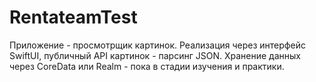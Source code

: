 # RentateamTest
Приложение - просмотрщик картинок.
Реализация через интерфейс SwiftUI, публичный API картинок - парсинг JSON.
Хранение данных через CoreData или Realm - пока в стадии изучения и практики.
